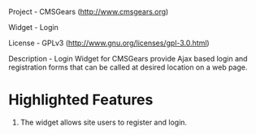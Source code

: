 Project 	- CMSGears (http://www.cmsgears.org)

Widget  	- Login

License 	- GPLv3 (http://www.gnu.org/licenses/gpl-3.0.html)

Description - Login Widget for CMSGears provide Ajax based login and registration forms that can be called at desired location on a web page.

Highlighted Features
=========================================
1. The widget allows site users to register and login.